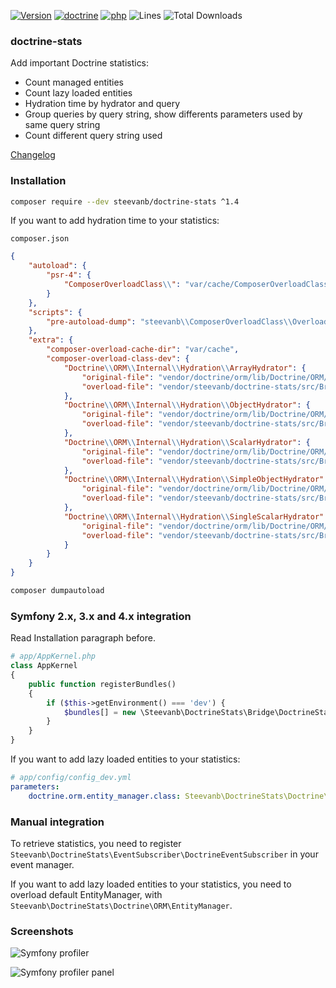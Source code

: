 [![Version](https://img.shields.io/badge/version-1.4.0-4B9081.svg)](https://github.com/steevanb/doctrine-stats/tree/1.4.0)
[![doctrine](https://img.shields.io/badge/doctrine/orm-^2.4.8-blue.svg)](http://www.doctrine-project.org)
[![php](https://img.shields.io/badge/php-^5.4.6%20||%20^7.0||%20^8.0-blue.svg)](http://www.php.net)
![Lines](https://img.shields.io/badge/code%20lines-2162-green.svg)
![Total Downloads](https://poser.pugx.org/steevanb/doctrine-stats/downloads)

### doctrine-stats

Add important Doctrine statistics:
* Count managed entities
* Count lazy loaded entities
* Hydration time by hydrator and query
* Group queries by query string, show differents parameters used by same query string
* Count different query string used

[Changelog](changelog.md)

### Installation

```bash
composer require --dev steevanb/doctrine-stats ^1.4
```

If you want to add hydration time to your statistics:

`composer.json`
```json
{
    "autoload": {
        "psr-4": {
            "ComposerOverloadClass\\": "var/cache/ComposerOverloadClass"
        }
    },
    "scripts": {
        "pre-autoload-dump": "steevanb\\ComposerOverloadClass\\OverloadClass::overload"
    },
    "extra": {
        "composer-overload-cache-dir": "var/cache",
        "composer-overload-class-dev": {
            "Doctrine\\ORM\\Internal\\Hydration\\ArrayHydrator": {
                "original-file": "vendor/doctrine/orm/lib/Doctrine/ORM/Internal/Hydration/ArrayHydrator.php",
                "overload-file": "vendor/steevanb/doctrine-stats/src/Bridge/ComposerOverloadClass/Doctrine/ORM/Internal/ArrayHydrator.php"
            },
            "Doctrine\\ORM\\Internal\\Hydration\\ObjectHydrator": {
                "original-file": "vendor/doctrine/orm/lib/Doctrine/ORM/Internal/Hydration/ObjectHydrator.php",
                "overload-file": "vendor/steevanb/doctrine-stats/src/Bridge/ComposerOverloadClass/Doctrine/ORM/Internal/ObjectHydrator.php"
            },
            "Doctrine\\ORM\\Internal\\Hydration\\ScalarHydrator": {
                "original-file": "vendor/doctrine/orm/lib/Doctrine/ORM/Internal/Hydration/ScalarHydrator.php",
                "overload-file": "vendor/steevanb/doctrine-stats/src/Bridge/ComposerOverloadClass/Doctrine/ORM/Internal/ScalarHydrator.php"
            },
            "Doctrine\\ORM\\Internal\\Hydration\\SimpleObjectHydrator": {
                "original-file": "vendor/doctrine/orm/lib/Doctrine/ORM/Internal/Hydration/SimpleObjectHydrator.php",
                "overload-file": "vendor/steevanb/doctrine-stats/src/Bridge/ComposerOverloadClass/Doctrine/ORM/Internal/SimpleObjectHydrator.php"
            },
            "Doctrine\\ORM\\Internal\\Hydration\\SingleScalarHydrator": {
                "original-file": "vendor/doctrine/orm/lib/Doctrine/ORM/Internal/Hydration/SingleScalarHydrator.php",
                "overload-file": "vendor/steevanb/doctrine-stats/src/Bridge/ComposerOverloadClass/Doctrine/ORM/Internal/SingleScalarHydrator.php"
            }
        }
    }
}
```
```bash
composer dumpautoload
```

### Symfony 2.x, 3.x and 4.x integration

Read Installation paragraph before.

```php
# app/AppKernel.php
class AppKernel
{
    public function registerBundles()
    {
        if ($this->getEnvironment() === 'dev') {
            $bundles[] = new \Steevanb\DoctrineStats\Bridge\DoctrineStatsBundle\DoctrineStatsBundle();
        }
    }
}
```

If you want to add lazy loaded entities to your statistics:

```yml
# app/config/config_dev.yml
parameters:
    doctrine.orm.entity_manager.class: Steevanb\DoctrineStats\Doctrine\ORM\EntityManager
```

### Manual integration

To retrieve statistics, you need to register `Steevanb\DoctrineStats\EventSubscriber\DoctrineEventSubscriber` in your event manager.

If you want to add lazy loaded entities to your statistics, you need to overload default EntityManager, with `Steevanb\DoctrineStats\Doctrine\ORM\EntityManager`.

### Screenshots

![Symfony profiler](symfony_profiler.jpg)

![Symfony profiler panel](symfony_profiler_panel.jpg)

